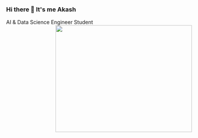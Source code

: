 ### Hi there 👋 It's me Akash
AI & Data Science Engineer Student
<img align="right" width="370" height="290" src="https://giphy.com/embed/jFzojLrYSgJlGUuwq9">
<!--
**Akxsh-07/Akxsh-07** is a ✨ _special_ ✨ repository because its `README.md` (this file) appears on your GitHub profile.

Here are some ideas to get you started:

- 🔭 I’m currently working on ...
- 🌱 I’m currently learning ...
- 👯 I’m looking to collaborate on ...
- 🤔 I’m looking for help with ...
- 💬 Ask me about ...
- 📫 How to reach me: ...
- 😄 Pronouns: ...
- ⚡ Fun fact: ...
-->
